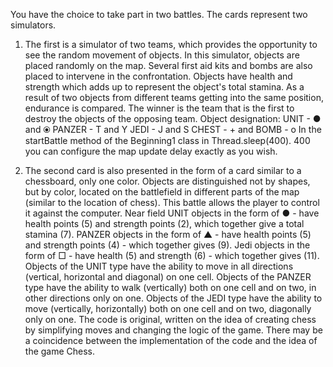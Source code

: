 You have the choice to take part in two battles. The cards represent two simulators.
1. The first is a simulator of two teams, which provides the opportunity to see the random movement of objects.
In this simulator, objects are placed randomly on the map.
Several first aid kits and bombs are also placed to intervene in the confrontation.
Objects have health and strength which adds up to represent the object's total stamina.
As a result of two objects from different teams getting into the same position, endurance is compared.
The winner is the team that is the first to destroy the objects of the opposing team.
Object designation: UNIT - ● and ⦿
PANZER - T and Y
JEDI - J and S
CHEST - + and BOMB - o
In the startBattle method of the Beginning1 class in Thread.sleep(400).
400 you can configure the map update delay exactly as you wish.
                
2. The second card is also presented in the form of a card similar to a chessboard, only one color.
Objects are distinguished not by shapes, but by color, located on the battlefield in different parts of the map (similar to the location of chess).
This battle allows the player to control it against the computer.
Near field UNIT objects in the form of ● - have health points (5) and strength points (2), which together give a total stamina (7).
PANZER objects in the form of ▲ - have health points (5) and strength points (4) - which together gives (9).
Jedi objects in the form of □ - have health (5) and strength (6) - which together gives (11).
Objects of the UNIT type have the ability to move in all directions (vertical, horizontal and diagonal) on one cell.
Objects of the PANZER type have the ability to walk (vertically) both on one cell and on two, in other directions only on one.
Objects of the JEDI type have the ability to move (vertically, horizontally) both on one cell and on two, diagonally only on one.
The code is original, written on the idea of creating chess by simplifying moves and changing the logic of the game.
There may be a coincidence between the implementation of the code and the idea of the game Chess.
